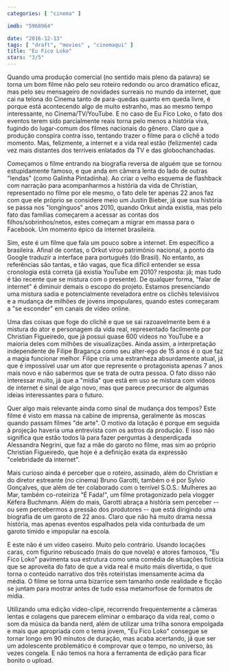 ```yaml
---
categories: [ "cinema" ]

imdb: "5968964"

date: "2016-12-13"
tags: [ "draft", "movies" , "cinemaqui" ]
title: "Eu Fico Loko"
stars: "3/5"
---
```

Quando uma produção comercial (no sentido mais pleno da palavra) se torna um bom filme não pelo seu roteiro redondo ou arco dramático eficaz, mas pelo seu mensageiro de novidades surreais no mundo da internet, que cai na telona do Cinema tanto de para-quedas quanto em queda livre, é porque está acontecendo algo de muito estranho, mas ao mesmo tempo interessante, no Cinema/TV/YouTube. E no caso de Eu Fico Loko, o fato dos eventos terem sido parcialmente reais torna pelo menos a história viva, fugindo do lugar-comum dos filmes nacionais do gênero. Claro que a produção conspira contra isso, tentando trazer o filme para o clichê a todo momento. Mas, felizmente, a internet e a vida real estão (felizmente) cada vez mais distantes dos terríveis enlatados da TV e das globochanchadas.

Começamos o filme entrando na biografia reversa de alguém que se tornou estupidamente famoso, e que anda em câmera lenta do lado de outras "lendas" (como Galinha Pintadinha). Ao criar o velho esquema de flashback com narração para acompanharmos a história da vida de Christian, representado no filme por ele mesmo, o fato dele ter apenas 22 anos faz com que ele próprio se considere meio um Justin Bieber, já que sua história se passa nos "longínguos" anos 2010, quando Orkut ainda existia, mas pelo fato das famílias começarem a acessar as contas dos filhos/sobrinhos/netos, estes começam a migrar em massa para o Facebook. Um momento épico da internet brasileira.

Sim, este é um filme que fala um pouco sobre a internet. Em específico a brasileira. Afinal de contas, o Orkut virou patrimônio nacional, a ponto da Google traduzir a interface para português (do Brasil). No entanto, as referências são tantas, e tão vagas, que fica difícil entender se essa cronologia está correta (já existia YouTube em 2010? resposta: já; mas tudo é tão recente que se mistura com o presente). De qualquer forma, "falar de internet" é diminuir demais o escopo do projeto. Estamos presenciando uma mistura sadia e potencialmente reveladora entre os clichês televisivos e a mudança de milhões de jovens impopulares, quando estes começaram a "se esconder" em canais de vídeo online.

Uma das coisas que foge do clichê e que se sai razoavelmente bem é a mistura do ator e personagem da vida real, representado facilmente por Christian Figueiredo, que já possui quase 600 vídeos no YouTube e a maioria deles com milhões de visualizações. Ainda assim, a interpretação independente de Filipe Bragança como seu alter-ego de 15 anos é o que faz a magia funcionar melhor. Filipe cria uma estranheza absurdamente atual, já que é impossível usar um ator que represente o protagonista apenas 7 anos mais novo e não sabermos que se trata de outra pessoa. O fato disso não interessar muito, já que a "mídia" que está em uso se mistura com vídeos de internet é sinal de algo novo, mas que parece precursor de algumas ideias interessantes para o futuro.

Quer algo mais relevante ainda como sinal de mudança dos tempos? Este filme é visto em massa na cabine de imprensa, geralmente às moscas quando passam filmes "de arte". O motivo da lotação é porque em seguida à projeção haveria uma entrevista com os astros da produção. E isso não significa que estão todos lá para fazer perguntas à desperdiçada Alessandra Negrini, que faz a mãe do garoto no filme, mas sim ao próprio Christian Figueiredo, que hoje é a definição exata da expressão "celebridade da internet".

Mais curioso ainda é perceber que o roteiro, assinado, além do Christian e do diretor estreante (no cinema) Bruno Garotti, também o é por Sylvio Gonçalves, que além de ter colaborado com o terrível S.O.S.: Mulheres ao Mar, também co-roteiriza "É Fada!", um filme protagonizado pela vlogger Kéfera Buchmann. Além do mais, Garotti abraça a história sem perceber -- ou sem percebermos a pressão dos produtores -- que está dirigindo uma biografia de um garoto de 22 anos. Claro que não há muito drama nessa história, mas apenas eventos espalhados pela vida conturbada de um garoto tímido e impopular na escola.

E este não é um vídeo caseiro. Muito pelo contrário. Usando locações caras, com figurino rebuscado (mais do que novela) e atores famosos, "Eu Fico Loko" pavimenta sua estrutura como uma comédia de situações fictícia que se aproveita do fato de que a vida real é muito mais divertida, o que torna o conteúdo narrativo dos três roteiristas imensamente acima da média. O filme se torna uma bizarrice sem tamanho onde realidade e ficção se juntam para mostrar antes de tudo essa metamorfose de formatos de mídia.

Utilizando uma edição vídeo-clipe, recorrendo frequentemente a câmeras lentas e colagens que parecem eliminar o embaraço da vida real, como o som da música da banda nerd, além de utilizar uma trilha sonora empolgada e mais que apropriada com o tema jovem, "Eu Fico Loko" consegue se tornar longo em 90 minutos de duração, mas acaba acertando, já que ser um adolescente problemático é comprovar que o tempo, no universo, às vezes congela. E não temos na hora a ferramenta de edição para ficar bonito o upload.
